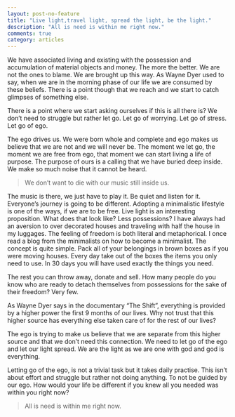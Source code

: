 ```yaml
---
layout: post-no-feature
title: "Live light,travel light, spread the light, be the light."
description: "All is need is within me right now."
comments: true
category: articles
---
```


We have associated living and existing with the possession and accumulation of material objects and money. The more the better. We are not the ones to blame. We are brought up this way. As Wayne Dyer used to say, when we are in the morning phase of our life we are consumed by these beliefs. There is a point though that we reach and we start to catch glimpses of something else.

There is a point where we start asking ourselves if this is all there is? We don’t need to struggle but rather let go. Let go of worrying. Let go of stress. Let go of ego.

The ego drives us. We were born whole and complete and ego makes us believe that we are not and we will never be. The moment we let go, the moment we are free from ego, that moment we can start living a life of purpose. The purpose of ours is a calling that we have buried deep inside. We make so much noise that it cannot be heard.

> We don’t want to die with our music still inside us.

The music is there, we just have to play it. Be quiet and listen for it. Everyone’s journey is going to be different. Adopting a minimalistic lifestyle is one of the ways, if we are to be free. Live light is an interesting proposition. What does that look like? Less possessions? I have always had an aversion to over decorated houses and traveling with half the house in my luggages. The feeling of freedom is both literal and metaphorical. I once read a blog from the minimalists on how to become a minimalist. The concept is quite simple. Pack all of your belongings in brown boxes as if you were moving houses. Every day take out of the boxes the items you only need to use. In 30 days you will have used exactly the things you need.

The rest you can throw away, donate and sell. How many people do you know who are ready to detach themselves from possessions for the sake of their freedom? Very few.

As Wayne Dyer says in the documentary “The Shift”, everything is provided by a higher power the first 9 months of our lives. Why not trust that this higher source has everything else taken care of for the rest of our lives?

The ego is trying to make us believe that we are separate from this higher source and that we don’t need this connection. We need to let go of the ego and let our light spread. We are the light as we are one with god and god is everything.

Letting go of the ego, is not a trivial task but it takes daily practise. This isn’t about effort and struggle but rather not doing anything. To not be guided by our ego. How would your life be different if you knew all you needed was within you right now?

> All is need is within me right now.
